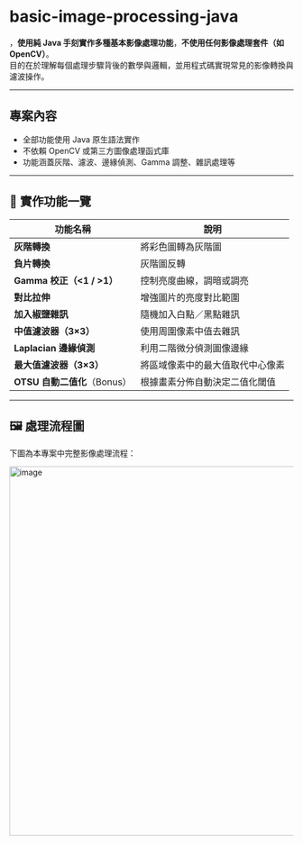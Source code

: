 # basic-image-processing-java

，**使用純 Java 手刻實作多種基本影像處理功能**，**不使用任何影像處理套件（如 OpenCV）**。  
目的在於理解每個處理步驟背後的數學與邏輯，並用程式碼實現常見的影像轉換與濾波操作。

---

##  專案內容

-  全部功能使用 Java 原生語法實作
-  不依賴 OpenCV 或第三方圖像處理函式庫
-  功能涵蓋灰階、濾波、邊緣偵測、Gamma 調整、雜訊處理等

---

## 🔧 實作功能一覽

| 功能名稱 | 說明 |
|--------|------|
| **灰階轉換** | 將彩色圖轉為灰階圖 |
| **負片轉換** | 灰階圖反轉 |
| **Gamma 校正（<1 / >1）** | 控制亮度曲線，調暗或調亮 |
| **對比拉伸** | 增強圖片的亮度對比範圍 |
| **加入椒鹽雜訊** | 隨機加入白點／黑點雜訊 |
| **中值濾波器（3×3）** | 使用周圍像素中值去雜訊 |
| **Laplacian 邊緣偵測** | 利用二階微分偵測圖像邊緣 |
| **最大值濾波器（3×3）** | 將區域像素中的最大值取代中心像素 |
| **OTSU 自動二值化**（Bonus） | 根據畫素分佈自動決定二值化閾值 |

---

## 🖼️ 處理流程圖

下圖為本專案中完整影像處理流程：

<img width="980" height="656" alt="image" src="https://github.com/user-attachments/assets/06651981-aa38-4540-b745-d349c0129877" />

